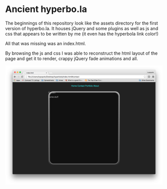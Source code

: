 # Ancient hyperbo.la

The beginnings of this repository look like the assets directory for the
first version of hyperbo.la. It houses jQuery and some plugins as well as
js and css that appears to be written by me (it even has the hyperbola
link color!)

All that was missing was an index.html.

By browsing the js and css I was able to reconstruct the html layout of
the page and get it to render, crappy jQuery fade animations and all.

![Ancient hyperbo.la](/index.png?raw=true "Home page")

